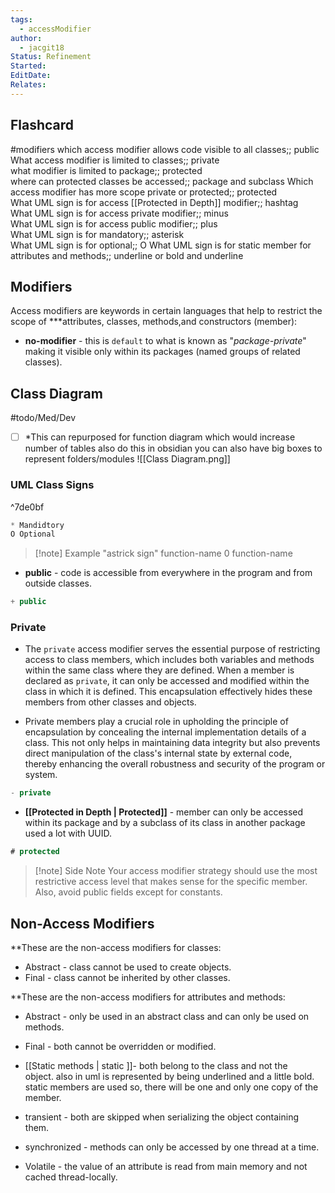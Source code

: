 ```yaml
---
tags:
  - accessModifier
author:
  - jacgit18
Status: Refinement
Started: 
EditDate: 
Relates:
---
```


## Flashcard
#modifiers
which access modifier allows code visible to all classes;; public  
What access modifier is limited to classes;; private  
what modifier is limited to package;; protected  
where can protected classes be accessed;; package and subclass
Which access modifier has more scope private or protected;; protected  
What UML sign is for access [[Protected in Depth]] modifier;; hashtag  
What UML sign is for access private modifier;; minus  
What UML sign is for access public modifier;; plus  
What UML sign is for mandatory;; asterisk  
What UML sign is for optional;; O
What UML sign is for static member for attributes and methods;; underline or bold and underline

## Modifiers 
 Access modifiers are keywords in certain languages that help to restrict the scope of ***attributes, classes, methods,and constructors (member):

- **no-modifier** - this is `default` to what is known as "*package-private*" making it visible only within its packages (named groups of related classes). 


## Class Diagram 
#todo/Med/Dev 
- [ ] *This can repurposed for function diagram which would increase number of tables also do this in obsidian you can also have big boxes to represent folders/modules
![[Class Diagram.png]]
### UML Class Signs

^7de0bf

 ```java
 * Mandidtory  
 O Optional
```
>[!note] Example 
> "astrick sign" function-name
> 0 function-name

-  **public** - code is accessible from everywhere in the program and from outside classes. 
```java
+ public
```

### Private
- The `private` access modifier serves the essential purpose of restricting access to class members, which includes both variables and methods within the same class where they are defined. When a member is declared as `private`, it can only be accessed and modified within the class in which it is defined. This encapsulation effectively hides these members from other classes and objects. 

- Private members play a crucial role in upholding the principle of encapsulation by concealing the internal implementation details of a class. This not only helps in maintaining data integrity but also prevents direct manipulation of the class's internal state by external code, thereby enhancing the overall robustness and security of the program or system.
```java
- private
```

-  **[[Protected in Depth | Protected]]** - member can only be accessed within its package and by a subclass of its class in another package used a lot with UUID.
```java
# protected
```

>[!note] Side Note
>Your access modifier strategy should use the most restrictive access level that makes sense for the specific member.  Also, avoid public fields except for constants.


## Non-Access Modifiers 

**These are the non-access modifiers for classes: 

-   Abstract - class cannot be used to create objects. 
-   Final - class cannot be inherited by other classes. 

**These are the non-access modifiers for attributes and methods: 

- Abstract - only be used in an abstract class and can only be used on methods. 

- Final - both cannot be overridden or modified. 
  
-  [[Static methods | static ]]- both belong to the class and not the object. also in uml is represented by being underlined and a little bold. static members are used so, there will be one and only one copy of the member.
 
-  transient - both are skipped when serializing the object containing them. 
 
-  synchronized - methods can only be accessed by one thread at a time. 

-  Volatile - the value of an attribute is read from main memory and not cached thread-locally.









